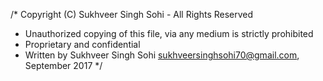 /* Copyright (C) Sukhveer Singh Sohi - All Rights Reserved
 * Unauthorized copying of this file, via any medium is strictly prohibited
 * Proprietary and confidential
 * Written by Sukhveer Singh Sohi <sukhveersinghsohi70@gmail.com>, September 2017
 */

